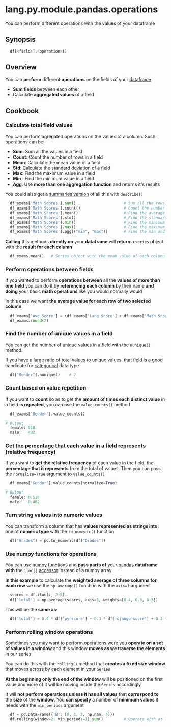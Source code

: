 # lang.py.module.pandas.operations

You can perform different operations with the values of your dataframe

## Synopsis

```py
  df[<field>].<operation>()
```

## Overview

You can **perform** different **operations** on the fields of your [dataframe](./5t4z.md)

- **Sum fields** between each other
- Calculate **aggregated values** of a field

## Cookbook

### Calculate total field values

You can perform agregated operations on the values of a column. Such operations
can be:

- **Sum**: Sum all the values in a field
- **Count**: Count the number of rows in a field
- **Mean**: Calculate the mean value of a field
- **Std**: Calculate the standard deviation of a field
- **Max**: Find the maximum value in a field
- **Min** : Find the minimum value in a field
- **Agg**: Use **more than one aggregation function** and returns it's results

You could also get a [summaries version](./czyt.md) of all this with `describe()`

```py
  df_exams['Math Scores'].sum()                     # Sum all the rows
  df_exams['Math Scores'].count()                   # Count the number of rows
  df_exams['Math Scores'].mean()                    # Find the average value
  df_exams['Math Scores'].std()                     # Find the standard deviation
  df_exams['Math Scores'].min()                     # Find the minimum value
  df_exams['Math Scores'].max()                     # Find the maximum value
  df_exams['Math Scores'].agg(("min", "max"))       # Find the min and max value
```

**Calling** this methods **directly on** your **dataframe** will **return** a
`series` object with the **result for each column**

```py
  df_exams.mean()   # Series object with the mean value of each column
```

### Perform operations between fields

If you wanted to perform **operations between** all the **values of more than
one field** you can do it by **referencing each column** by their name **and
doing** your basic **math operations** like you would normally would

In this case we want **the average value for each row of two selected column**

```py
  df_exams['Avg Score'] = (df_exams['Lang Score'] + df_exams['Math Score']) / 2
  df_exams.round(2)
```

### Find the number of unique values in a field

You can get the number of unique values in a field with the `nunique()` method.

If you have a large ratio of total values to unique values, that field is a
good candidate for [categorical](./p1g8.md) data type

```py
  df["Gender"].nunique()    # 2
```

### Count based on value repetition

If you want to **count** so as to get the **amount of times each distinct
value** in a field **is repeated**, you can use the `value_counts()` method

```py
  df_exams['Gender'].value_counts()

# Output
  female: 518
  male:   482
```

### Get the percentage that each value in a field represents (relative frequency)

If you want to **get the relative frequency** of each value in the field, the
**percentage that it represents** from the total of values. Then you can pass the
`normalize=True` argument to `value_counts()`

```py
  df_exams['Gender'].value_counts(normalize=True)

# Output
  female: 0.518
  male:   0.482
```

### Turn string values into numeric values

You can transform a column that has **values represented as strings into** one
of **numeric type** with the `to_numeric()` function

```py
  df["Grades"] = pd.to_numeric(df["Grades"])
```

### Use numpy functions for operations

You can use [numpy](./5nfr.md) functions and **pass parts of** your
[pandas](./czyt.md) **dataframe with** the `iloc[]` [accessor](./unhs.md)
instead of a numpy array

**In this example** to calculate the **weighted average of three columns for
each row** we use the `np.average()` function with the `axis=1` argument

```py
  scores = df.iloc[:, 2:5]
  df['total'] = np.average(scores, axis=1, weights=[0.4, 0.3, 0.3])
```

This will be the **same as**:

```py
  df['total'] = 0.4 * df['py-score'] + 0.3 * df['django-score'] + 0.3 * df['js-score']
```

### Perform rolling window operations

Sometimes you may want to perform operations were you **operate on a set of
values in a window** and this window **moves as we traverse the elements** in
our series

You can do this with the `rolling()` method that **creates a fixed size window**
that moves across by each element in your `Series`

**At the beginning only the end of the window** will be positioned on the first
value and more of it will be moving inside the `Series` accordingly

It will **not perform operations unless it has all values** that **correspond
to** the **size** of the **window**. You **can specify** a number of **minimum
values** it needs with the `min_periods` argument

```py
  df = pd.DataFrame({'B': [0, 1, 2, np.nan, 4]})
  df.rolling(window=2, min_periods=1).sum()         # Operate with at least one value
```

